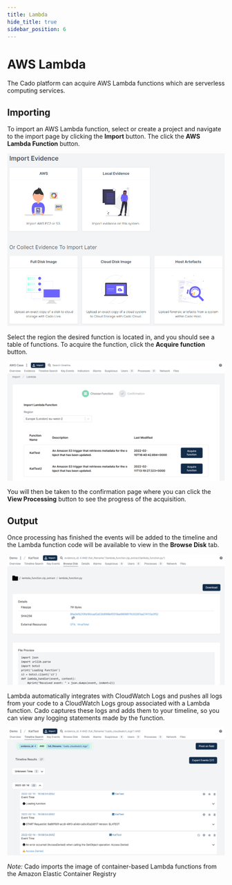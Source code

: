 ```yaml
---
title: Lambda
hide_title: true
sidebar_position: 6
---
```



# AWS Lambda

The Cado platform can acquire AWS Lambda functions which are serverless computing services.

## Importing

To import an AWS Lambda function, select or create a project and navigate to the import page by clicking the **Import** button. The click the **AWS Lambda Function** button.

![Import Data](/img/import.png)

Select the region the desired function is located in, and you should see a table of functions. To acquire the function, click the **Acquire function** button.

![Import Lambda Function](/img/import-lambda.png)

You will then be taken to the confirmation page where you can click the **View Processing** button to see the progress of the acquisition.

## Output

Once processing has finished the events will be added to the timeline and the Lambda function code will be available to view in the **Browse Disk** tab.

![Lambda Function Code](/img/aws-lambda-code.png)

Lambda automatically integrates with CloudWatch Logs and pushes all logs from your code to a CloudWatch Logs group associated with a Lambda function. Cado  captures these logs and adds them to your timeline, so you can view any logging statements made by the function.

![Cloudwatch Logs](/img/aws-lambda-cloudwatch.png)

*Note:* Cado imports the image of container-based Lambda functions from the Amazon Elastic Container Registry